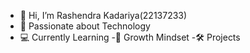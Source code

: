 - 👋 Hi, I’m Rashendra Kadariya(22137233)
- 🔭 Passionate about Technology
- 💻 Currently Learning
-🎯 Growth Mindset
-🛠️ Projects
  

<!---
Rashendra10/Rashendra10 is a ✨ special ✨ repository because its `README.md` (this file) appears on your GitHub profile.
You can click the Preview link to take a look at your changes.
--->
